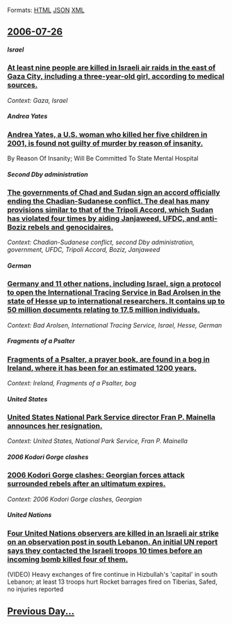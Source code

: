 
Formats: [HTML](2006/07/26/index.html)  [JSON](2006/07/26/index.json)  [XML](2006/07/26/index.xml)  

## [2006-07-26](/news/2006/07/26/index.md)

##### Israel
### [ At least nine people are killed in Israeli air raids in the east of Gaza City, including a three-year-old girl, according to medical sources. ](/news/2006/07/26/at-least-nine-people-are-killed-in-israeli-air-raids-in-the-east-of-gaza-city-including-a-three-year-old-girl-according-to-medical-source.md)
_Context: Gaza, Israel_

##### Andrea Yates
### [ Andrea Yates, a U.S. woman who killed her five children in 2001, is found not guilty of murder by reason of insanity. ](/news/2006/07/26/andrea-yates-a-u-s-woman-who-killed-her-five-children-in-2001-is-found-not-guilty-of-murder-by-reason-of-insanity.md)
By Reason Of Insanity; Will Be Committed To State Mental Hospital

##### Second Dby administration
### [ The governments of Chad and Sudan sign an accord officially ending the Chadian-Sudanese conflict. The deal has many provisions similar to that of the Tripoli Accord, which Sudan has violated four times by aiding Janjaweed, UFDC, and anti-Boziz rebels and genocidaires. ](/news/2006/07/26/the-governments-of-chad-and-sudan-sign-an-accord-officially-ending-the-chadian-sudanese-conflict-the-deal-has-many-provisions-similar-to-t.md)
_Context: Chadian-Sudanese conflict, second Dby administration, government, UFDC, Tripoli Accord, Boziz, Janjaweed_

##### German
### [ Germany and 11 other nations, including Israel, sign a protocol to open the International Tracing Service in Bad Arolsen in the state of Hesse up to international researchers. It contains up to 50 million documents relating to 17.5 million individuals. ](/news/2006/07/26/germany-and-11-other-nations-including-israel-sign-a-protocol-to-open-the-international-tracing-service-in-bad-arolsen-in-the-state-of-he.md)
_Context: Bad Arolsen, International Tracing Service, Israel, Hesse, German_

##### Fragments of a Psalter
### [ Fragments of a Psalter, a prayer book, are found in a bog in Ireland, where it has been for an estimated 1200 years. ](/news/2006/07/26/fragments-of-a-psalter-a-prayer-book-are-found-in-a-bog-in-ireland-where-it-has-been-for-an-estimated-1200-years.md)
_Context: Ireland, Fragments of a Psalter, bog_

##### United States
### [ United States National Park Service director Fran P. Mainella announces her resignation. ](/news/2006/07/26/united-states-national-park-service-director-fran-p-mainella-announces-her-resignation.md)
_Context: United States, National Park Service, Fran P. Mainella_

##### 2006 Kodori Gorge clashes
### [ 2006 Kodori Gorge clashes: Georgian forces attack surrounded rebels after an ultimatum expires. ](/news/2006/07/26/2006-kodori-gorge-clashes-georgian-forces-attack-surrounded-rebels-after-an-ultimatum-expires.md)
_Context: 2006 Kodori Gorge clashes,  Georgian_

##### United Nations
### [ Four United Nations observers are killed in an Israeli air strike on an observation post in south Lebanon. An initial UN report says they contacted the Israeli troops 10 times before an incoming bomb killed four of them. ](/news/2006/07/26/four-united-nations-observers-are-killed-in-an-israeli-air-strike-on-an-observation-post-in-south-lebanon-an-initial-un-report-says-they-c.md)
(VIDEO) Heavy exchanges of fire continue in Hizbullah&#39;s &#39;capital&#39; in south Lebanon; at least 13 troops hurt Rocket barrages fired on Tiberias, Safed, no injuries reported

## [Previous Day...](/news/2006/07/25/index.md)

